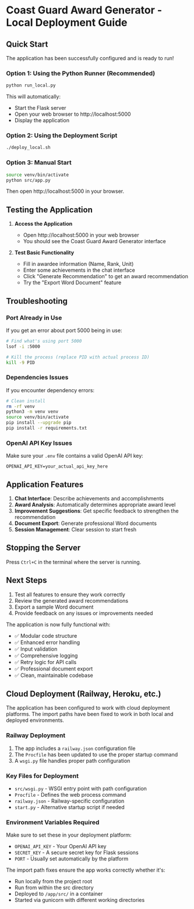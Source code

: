 # Coast Guard Award Generator - Local Deployment Guide

## Quick Start

The application has been successfully configured and is ready to run!

### Option 1: Using the Python Runner (Recommended)
```bash
python run_local.py
```
This will automatically:
- Start the Flask server
- Open your web browser to http://localhost:5000
- Display the application

### Option 2: Using the Deployment Script
```bash
./deploy_local.sh
```

### Option 3: Manual Start
```bash
source venv/bin/activate
python src/app.py
```
Then open http://localhost:5000 in your browser.

## Testing the Application

1. **Access the Application**
   - Open http://localhost:5000 in your web browser
   - You should see the Coast Guard Award Generator interface

2. **Test Basic Functionality**
   - Fill in awardee information (Name, Rank, Unit)
   - Enter some achievements in the chat interface
   - Click "Generate Recommendation" to get an award recommendation
   - Try the "Export Word Document" feature

## Troubleshooting

### Port Already in Use
If you get an error about port 5000 being in use:
```bash
# Find what's using port 5000
lsof -i :5000

# Kill the process (replace PID with actual process ID)
kill -9 PID
```

### Dependencies Issues
If you encounter dependency errors:
```bash
# Clean install
rm -rf venv
python3 -m venv venv
source venv/bin/activate
pip install --upgrade pip
pip install -r requirements.txt
```

### OpenAI API Key Issues
Make sure your `.env` file contains a valid OpenAI API key:
```
OPENAI_API_KEY=your_actual_api_key_here
```

## Application Features

1. **Chat Interface**: Describe achievements and accomplishments
2. **Award Analysis**: Automatically determines appropriate award level
3. **Improvement Suggestions**: Get specific feedback to strengthen the recommendation
4. **Document Export**: Generate professional Word documents
5. **Session Management**: Clear session to start fresh

## Stopping the Server

Press `Ctrl+C` in the terminal where the server is running.

## Next Steps

1. Test all features to ensure they work correctly
2. Review the generated award recommendations
3. Export a sample Word document
4. Provide feedback on any issues or improvements needed

The application is now fully functional with:
- ✅ Modular code structure
- ✅ Enhanced error handling
- ✅ Input validation
- ✅ Comprehensive logging
- ✅ Retry logic for API calls
- ✅ Professional document export
- ✅ Clean, maintainable codebase

## Cloud Deployment (Railway, Heroku, etc.)

The application has been configured to work with cloud deployment platforms. The import paths have been fixed to work in both local and deployed environments.

### Railway Deployment

1. The app includes a `railway.json` configuration file
2. The `Procfile` has been updated to use the proper startup command
3. A `wsgi.py` file handles proper path configuration

### Key Files for Deployment

- `src/wsgi.py` - WSGI entry point with path configuration
- `Procfile` - Defines the web process command
- `railway.json` - Railway-specific configuration
- `start.py` - Alternative startup script if needed

### Environment Variables Required

Make sure to set these in your deployment platform:
- `OPENAI_API_KEY` - Your OpenAI API key
- `SECRET_KEY` - A secure secret key for Flask sessions
- `PORT` - Usually set automatically by the platform

The import path fixes ensure the app works correctly whether it's:
- Run locally from the project root
- Run from within the src directory  
- Deployed to `/app/src/` in a container
- Started via gunicorn with different working directories